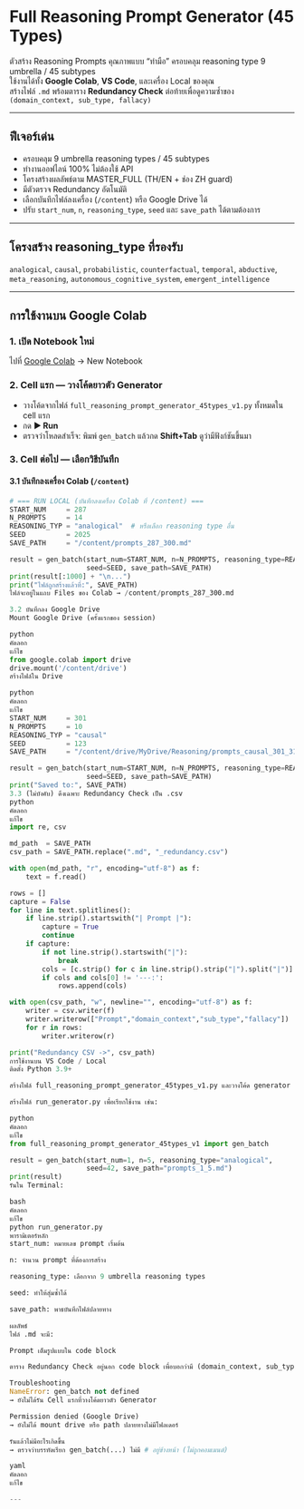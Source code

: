 # Full Reasoning Prompt Generator (45 Types)

ตัวสร้าง Reasoning Prompts คุณภาพแบบ “ทำมือ” ครอบคลุม reasoning type 9 umbrella / 45 subtypes  
ใช้งานได้ทั้ง **Google Colab**, **VS Code**, และเครื่อง Local ของคุณ  
สร้างไฟล์ `.md` พร้อมตาราง **Redundancy Check** ต่อท้ายเพื่อดูความซ้ำของ `(domain_context, sub_type, fallacy)`

---

## ฟีเจอร์เด่น

- ครอบคลุม 9 umbrella reasoning types / 45 subtypes
- ทำงานออฟไลน์ 100% ไม่ต้องใช้ API
- โครงสร้างผลลัพธ์ตาม MASTER_FULL (TH/EN + ช่อง ZH guard)
- มีตัวตรวจ Redundancy อัตโนมัติ
- เลือกบันทึกไฟล์ลงเครื่อง (`/content`) หรือ Google Drive ได้
- ปรับ `start_num`, `n`, `reasoning_type`, `seed` และ `save_path` ได้ตามต้องการ

---

## โครงสร้าง reasoning_type ที่รองรับ

`analogical`, `causal`, `probabilistic`, `counterfactual`, `temporal`, `abductive`, `meta_reasoning`, `autonomous_cognitive_system`, `emergent_intelligence`

---

## การใช้งานบน Google Colab

### 1. เปิด Notebook ใหม่

ไปที่ [Google Colab](https://colab.research.google.com/) → New Notebook

### 2. Cell แรก — วางโค้ดยาวตัว Generator

- วางโค้ดจากไฟล์ `full_reasoning_prompt_generator_45types_v1.py` ทั้งหมดใน cell แรก
- กด **▶️ Run**
- ตรวจว่าโหลดสำเร็จ: พิมพ์ `gen_batch` แล้วกด **Shift+Tab** ดูว่ามีฟังก์ชันขึ้นมา

### 3. Cell ต่อไป — เลือกวิธีบันทึก

#### 3.1 บันทึกลงเครื่อง Colab (`/content`)

```python
# === RUN LOCAL (บันทึกลงเครื่อง Colab ที่ /content) ===
START_NUM     = 287
N_PROMPTS     = 14
REASONING_TYP = "analogical"  # หรือเลือก reasoning type อื่น
SEED          = 2025
SAVE_PATH     = "/content/prompts_287_300.md"

result = gen_batch(start_num=START_NUM, n=N_PROMPTS, reasoning_type=REASONING_TYP,
                   seed=SEED, save_path=SAVE_PATH)
print(result[:1000] + "\n...")
print("ไฟล์ถูกสร้างแล้วที่:", SAVE_PATH)
ไฟล์จะอยู่ในแถบ Files ของ Colab → /content/prompts_287_300.md

3.2 บันทึกลง Google Drive
Mount Google Drive (ครั้งแรกของ session)

python
คัดลอก
แก้ไข
from google.colab import drive
drive.mount('/content/drive')
สร้างไฟล์ใน Drive

python
คัดลอก
แก้ไข
START_NUM     = 301
N_PROMPTS     = 10
REASONING_TYP = "causal"
SEED          = 123
SAVE_PATH     = "/content/drive/MyDrive/Reasoning/prompts_causal_301_310.md"

result = gen_batch(start_num=START_NUM, n=N_PROMPTS, reasoning_type=REASONING_TYP,
                   seed=SEED, save_path=SAVE_PATH)
print("Saved to:", SAVE_PATH)
3.3 (ไม่บังคับ) ดึงเฉพาะ Redundancy Check เป็น .csv
python
คัดลอก
แก้ไข
import re, csv

md_path  = SAVE_PATH
csv_path = SAVE_PATH.replace(".md", "_redundancy.csv")

with open(md_path, "r", encoding="utf-8") as f:
    text = f.read()

rows = []
capture = False
for line in text.splitlines():
    if line.strip().startswith("| Prompt |"):
        capture = True
        continue
    if capture:
        if not line.strip().startswith("|"):
            break
        cols = [c.strip() for c in line.strip().strip("|").split("|")]
        if cols and cols[0] != '---:':
            rows.append(cols)

with open(csv_path, "w", newline="", encoding="utf-8") as f:
    writer = csv.writer(f)
    writer.writerow(["Prompt","domain_context","sub_type","fallacy"])
    for r in rows:
        writer.writerow(r)

print("Redundancy CSV ->", csv_path)
การใช้งานบน VS Code / Local
ติดตั้ง Python 3.9+

สร้างไฟล์ full_reasoning_prompt_generator_45types_v1.py และวางโค้ด generator ทั้งหมด

สร้างไฟล์ run_generator.py เพื่อเรียกใช้งาน เช่น:

python
คัดลอก
แก้ไข
from full_reasoning_prompt_generator_45types_v1 import gen_batch

result = gen_batch(start_num=1, n=5, reasoning_type="analogical",
                   seed=42, save_path="prompts_1_5.md")
print(result)
รันใน Terminal:

bash
คัดลอก
แก้ไข
python run_generator.py
พารามิเตอร์หลัก
start_num: หมายเลข prompt เริ่มต้น

n: จำนวน prompt ที่ต้องการสร้าง

reasoning_type: เลือกจาก 9 umbrella reasoning types

seed: ทำให้สุ่มซ้ำได้

save_path: พาธบันทึกไฟล์ปลายทาง

ผลลัพธ์
ไฟล์ .md จะมี:

Prompt เต็มรูปแบบใน code block

ตาราง Redundancy Check อยู่นอก code block เพื่อบอกว่ามี (domain_context, sub_type, fallacy) ซ้ำกันหรือไม่

Troubleshooting
NameError: gen_batch not defined
→ ยังไม่ได้รัน Cell แรกที่วางโค้ดยาวตัว Generator

Permission denied (Google Drive)
→ ยังไม่ได้ mount drive หรือ path ปลายทางไม่มีโฟลเดอร์

รันแล้วไม่มีอะไรเกิดขึ้น
→ ตรวจว่าบรรทัดเรียก gen_batch(...) ไม่มี # อยู่ข้างหน้า (ไม่ถูกคอมเมนต์)

yaml
คัดลอก
แก้ไข

---
